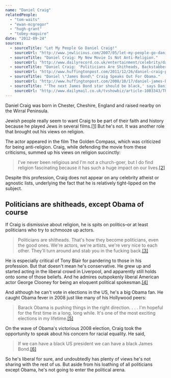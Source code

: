 ```yaml
---
name: "Daniel Craig"
relatedPeople:
  - "tom-waits"
  - "ewan-mcgregor"
  - "hugh-grant"
  - "tobey-maguire"
date: "2012-09-24"
sources:
  - sourceTitle: "Let My People Go Daniel Craig!"
    sourceUrl: "http://www.jewlicious.com/2007/05/let-my-people-go-daniel-craig/"
  - sourceTitle: "Daniel Craig: My New Movie Is Not Anti-Religion."
    sourceUrl: "http://www.dailyrecord.co.uk/entertainment/celebrity/daniel-craig-my-new-movie-is-not-963516"
  - sourceTitle: "Daniel Craig: 'Politicians Are Shitheads, Backstabbers.'"
    sourceUrl: "http://www.huffingtonpost.com/2011/12/26/daniel-craig-politicians-shitheads_n_1169851.html"
  - sourceTitle: "Daniel \"James Bond\" Craig Speaks Out For Obama."
    sourceUrl: "http://www.huffingtonpost.com/2008/10/17/daniel-james-bond-craig-s_n_135503.html"
  - sourceTitle: "'The next James Bond star should be black,' says Daniel Craig as he salutes Barack Obama."
    sourceUrl: "http://www.dailymail.co.uk/tvshowbiz/article-1083343/The-James-Bond-star-black-says-Daniel-Craig-salutes-Barack-Obama.html"
---
```


Daniel Craig was born in Chester, Cheshire, England and raised nearby on the Wirral Peninsula.

Jewish people really seem to want Craig to be part of their faith and history because he played Jews in several films.<a class="source-citation" href="#http://www.jewlicious.com/2007/05/let-my-people-go-daniel-craig/" title="Let My People Go Daniel Craig!">[1]</a> But he's not. It was another role that brought out his views on religion.

The actor appeared in the film The Golden Compass, which was criticized for being anti-religion. Craig, while defending the movie from these criticisms, summed up his views on religion succinctly:

>I've never been religious and I'm not a church-goer, but I do find religion fascinating because it has such a huge impact on our lives.<a class="source-citation" href="#http://www.dailyrecord.co.uk/entertainment/celebrity/daniel-craig-my-new-movie-is-not-963516" title="Daniel Craig: My New Movie Is Not Anti-Religion.">[2]</a>

Despite this profession, Craig does not appear on any celebrity atheist or agnostic lists, underlying the fact that he is relatively tight-lipped on the subject.


## Politicians are shitheads, except Obama of course

If Craig is dismissive about religion, he is spits on politics–or at least politicians who try to schmooze up actors.

>Politicians are shitheads. That's how they become politicians, even the good ones. We're actors, we're artists, we're very nice to each other. They'll turn around and stab you in the fucking back.<a class="source-citation" href="#http://www.huffingtonpost.com/2011/12/26/daniel-craig-politicians-shitheads_n_1169851.html" title="Daniel Craig: &apos;Politicians Are Shitheads, Backstabbers.&apos;">[3]</a>

He is especially critical of Tony Blair for pandering to those in his profession. But that doesn't mean he's conservative. He grew up and started acting in the liberal crowd in Liverpool, and apparently still holds onto some of those beliefs. And he admires outspokenly liberal American actor George Clooney for being an eloquent political spokesman.<a class="source-citation" href="#http://www.huffingtonpost.com/2011/12/26/daniel-craig-politicians-shitheads_n_1169851.html" title="Daniel Craig: &apos;Politicians Are Shitheads, Backstabbers.&apos;">[4]</a>

And although he can't vote in elections in the US, he's a big Obama fan. He caught Obama fever in 2008 just like many of his Hollywood peers:

>Barack Obama is pushing things in the right direction. . . . I'm hopeful for the first time in a long, long while. It's one of the most exciting elections in my lifetime.<a class="source-citation" href="#http://www.huffingtonpost.com/2008/10/17/daniel-james-bond-craig-s_n_135503.html" title="Daniel &quot;James Bond&quot; Craig Speaks Out For Obama.">[5]</a>

On the wave of Obama's victorious 2008 election, Craig took the opportunity to speak about his concern for racial equality. He said,

>If we can have a black US president we can have a black James Bond.<a class="source-citation" href="#http://www.dailymail.co.uk/tvshowbiz/article-1083343/The-James-Bond-star-black-says-Daniel-Craig-salutes-Barack-Obama.html" title="&apos;The next James Bond star should be black,&apos; says Daniel Craig as he salutes Barack Obama.">[6]</a>

So he's liberal for sure, and undoubtedly has plenty of views he's not sharing with the rest of us. But aside from his loathing of all politicians except Obama, he's not going to enter the political arena.